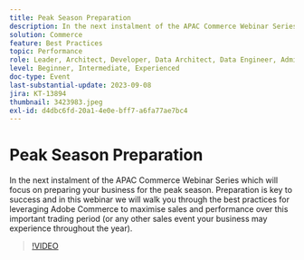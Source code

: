 ```yaml
---
title: Peak Season Preparation
description: In the next instalment of the APAC Commerce Webinar Series which will focus on preparing your business for the peak season. Preparation is key to success and in this webinar we will walk you through the best practices for leveraging Adobe Commerce to maximise sales and performance over this important trading period (or any other sales event your business may experience throughout the year).
solution: Commerce
feature: Best Practices
topic: Performance
role: Leader, Architect, Developer, Data Architect, Data Engineer, Admin, User
level: Beginner, Intermediate, Experienced
doc-type: Event
last-substantial-update: 2023-09-08
jira: KT-13894
thumbnail: 3423983.jpeg
exl-id: d4dbc6fd-20a1-4e0e-bff7-a6fa77ae7bc4
---
```

# Peak Season Preparation

In the next instalment of the APAC Commerce Webinar Series which will focus on preparing your business for the peak season. Preparation is key to success and in this webinar we will walk you through the best practices for leveraging Adobe Commerce to maximise sales and performance over this important trading period (or any other sales event your business may experience throughout the year).

>[!VIDEO](https://video.tv.adobe.com/v/3423983/?learn=on)
